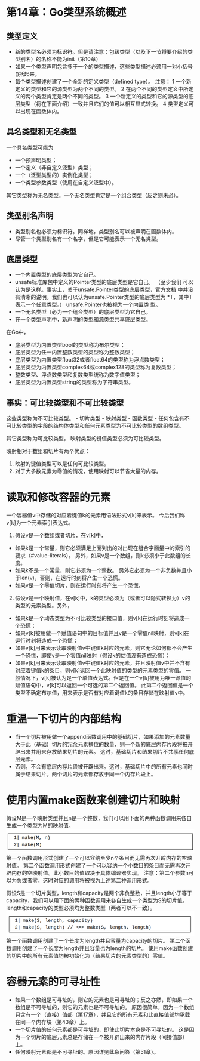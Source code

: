 # 第14章：Go类型系统概述
## 类型定义

- 新的类型名必须为标识符。但是请注意：包级类型（以及下一节将要介绍的类型别名）的名称不能为init（第10章）
- 如果一个类型声明包含多于一个的类型描述，这些类型描述必须用一对小括号()括起来。
- 每个类型描述创建了一个全新的定义类型（defined type）。
注意：
1 一个新定义的类型和它的源类型为两个不同的类型。
2 在两个不同的类型定义中所定义的两个类型肯定是两个不同的类型。
3 一个新定义的类型和它的源类型的底层类型（将在下面介绍）一致并且它们的值可以相互显式转换。
4 类型定义可以出现在函数体内。
## 具名类型和无名类型

一个具名类型可能为
- 一个预声明类型；
- 一个定义（非自定义泛型）类型；
- 一个（泛型类型的）实例化类型；
- 一个类型参数类型（使用在自定义泛型中）。

其它类型称为无名类型。一个无名类型肯定是一个组合类型（反之则未必）。

## 类型别名声明

- 类型别名也必须为标识符。同样地，类型别名可以被声明在函数体内。
- 尽管一个类型别名有一个名字，但是它可能表示一个无名类型。 

## 底层类型

- 一个内置类型的底层类型为它自己。
- unsafe标准库包中定义的Pointer类型的底层类型是它自己。 （至少我们
可以认为是这样。事实上，关于unsafe.Pointer类型的底层类型，官方文档
中并没有清晰的说明。我们也可以认为unsafe.Pointer类型的底层类型为
*T，其中T表示一个任意类型。） unsafe.Pointer也被视为一个内置类
型。
- 一个无名类型（必为一个组合类型）的底层类型为它自己。
- 在一个类型声明中，新声明的类型和源类型共享底层类型。

在Go中，
- 底层类型为内置类型bool的类型称为布尔类型；
- 底层类型为任一内置整数类型的类型称为整数类型；
- 底层类型为内置类型float32或者float64的类型称为浮点数类型；
- 底层类型为内置类型complex64或complex128的类型称为复数类型；
- 整数类型、浮点数类型和复数类型统称为数字值类型；
- 底层类型为内置类型string的类型称为字符串类型。

## 事实：可比较类型和不可比较类型

这些类型称为不可比较类型。
    - 切片类型
    - 映射类型
    - 函数类型
    - 任何包含有不可比较类型的字段的结构体类型和任何元素类型为不可比较类型的数组类型。

其它类型称为可比较类型。
映射类型的键值类型必须为可比较类型。

映射相对于数组和切片有两个优点：
1. 映射的键值类型可以是任何可比较类型。
2. 对于大多数元素为零值的情况，使用映射可以节省大量的内存。

# 读取和修改容器的元素

一个容器值v中存储的对应着键值k的元素用语法形式v[k]来表示。 今后我们称v[k]为一个元素索引表达式。

1. 假设v是一个数组或者切片，在v[k]中，
- 如果k是一个常量，则它必须满足上面列出的对出现在组合字面量中的索引的要求（#value-literals）。 另外，如果v是一个数组，则k必须小于此数组的长度。
- 如果k不是一个常量，则它必须为一个整数。 另外它必须为一个非负数并且小于len(v)，否则，在运行时刻将产生一个恐慌。
- 如果v是一个零值切片，则在运行时刻将产生一个恐慌。

2. 假设v是一个映射值，在v[k]中，k的类型必须为（或者可以隐式转换为）v的类型的元素类型。另外，
- 如果k是一个动态类型为不可比较类型的接口值，则v[k]在运行时刻将造成一个恐慌；
- 如果v[k]被用做一个赋值语句中的目标值并且v是一个零值nil映射，则v[k]在运行时刻将造成一个恐慌；
- 如果v[k]用来表示读取映射值v中键值k对应的元素，则它无论如何都不会产生一个恐慌，即使v是一个零值nil映射（假设k的估值没有造成恐慌）；
- 如果v[k]用来表示读取映射值v中键值k对应的元素，并且映射值v中并不含有对应着键值k的条目，则v[k]返回一个此映射值的类型的元素类型的零值。 一般情况下，v[k]被认为是一个单值表达式。但是在一个v[k]被用为唯一源值的赋值语句中，v[k]可以返回一个可选的第二个返回值。 此第二个返回值是一个类型不确定布尔值，用来表示是否有对应着键值k的条目存储在映射值v中。

# 重温一下切片的内部结构

- 当一个切片被用做一个append函数调用中的基础切片，如果添加的元素数量大于此（基础）切片的冗余元素槽位的数量，则一个新的底层内存片段将被开辟出来并用来存放结果切片的元素。 这时，基础切片和结果切片不共享任何底层元素。
- 否则，不会有底层内存片段被开辟出来。这时，基础切片中的所有元素也同时属于结果切片。两个切片的元素都存放于同一个内存片段上。

# 使用内置make函数来创建切片和映射

假设M是一个映射类型并且n是一个整数，我们可以用下面的两种函数调用来各自生成一个类型为M的映射值。
![](images/18-1.png)
第一个函数调用形式创建了一个可以容纳至少n个条目而无需再次开辟内存的空映射值。 第二个函数调用形式创建了一个可以容纳一个小数目的条目而无需再次开辟内存的空映射值。此小数目的值取决于具体编译器实现。
注意：第二个参数n可以为负或者零，这时对应的调用将被视为上述第二种调用形式。

假设S是一个切片类型，length和capacity是两个非负整数，并且length小于等于capacity，我们可以用下面的两种函数调用来各自生成一个类型为S的切片值。length和capacity的类型必须均为整数类型（两者可以不一致）。
![](images/18-2.png)
第一个函数调用创建了一个长度为length并且容量为capacity的切片。 第二个函数调用创建了一个长度为length并且容量也为length的切片。
使用make函数创建的切片中的所有元素值均被初始化为（结果切片的元素类型的）零值。

# 容器元素的可寻址性

- 如果一个数组是可寻址的，则它的元素也是可寻址的；反之亦然，即如果一个数组是不可寻址的，则它的元素也是不可寻址的。 原因很简单，因为一个数组只含有一个（直接）值部（第17章），并且它的所有元素和此直接值部均承载在同一个内存块（第43章）上。
- 一个切片值的任何元素都是可寻址的，即使此切片本身是不可寻址的。 这是因为一个切片的底层元素总是存储在一个被开辟出来的内存片段（间接值部）上。
- 任何映射元素都是不可寻址的。原因详见此条问答（第51章）。

